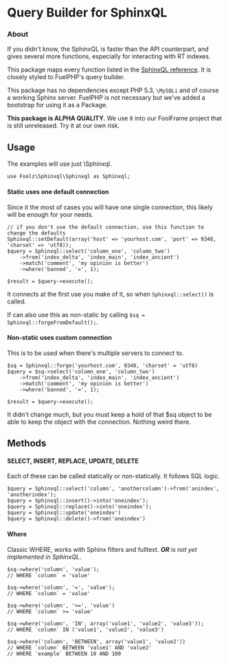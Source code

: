 Query Builder for SphinxQL
==========================

### About

If you didn't know, the SphinxQL is faster than the API counterpart, and gives several more functions, especially for interacting with RT indexes.

This package maps every function listed in the [SphinxQL reference](http://sphinxsearch.com/docs/current.html#sphinxql-reference). It is closely styled to FuelPHP's query builder.

This package has no dependencies except PHP 5.3, `\MySQLi` and of course a working Sphinx server. FuelPHP is not necessary but we've added a bootstrap for using it as a Package.

__This package is ALPHA QUALITY.__ We use it into our FoolFrame project that is still unreleased. Try it at our own risk.

## Usage

The examples will use just \Sphinxql.

	use Foolz\Sphinxql\Sphinxql as Sphinxql;

#### Static uses one default connection

Since it the most of cases you will have one single connection, this likely will be enough for your needs.

	// if you don't use the default connection, use this function to change the defaults
	Sphinxql::setDefault(array('host' => 'yourhost.com', 'port' => 9348, 'charset' => 'utf8));
	$query = Sphinxql::select('column_one', 'column_two')
		->from('index_delta', 'index_main', 'index_ancient')
		->match('comment', 'my opinion is better')
		->where('banned', '=', 1);

	$result = $query->execute();

It connects at the first use you make of it, so when `Sphinxql::select()` is called.

If can also use this as non-static by calling `$sq = Sphinxql::forgeFromDefault();`.

#### Non-static uses custom connection

This is to be used when there's multiple servers to connect to.

	$sq = Sphinxql::forge('yourhost.com', 9348, 'charset' = 'utf8)
	$query = $sq->select('column_one', 'column_two')
		->from('index_delta', 'index_main', 'index_ancient')
		->match('comment', 'my opinion is better')
		->where('banned', '=', 1);

	$result = $query->execute();

It didn't change much, but you must keep a hold of that $sq object to be able to keep the object with the connection. Nothing weird there.

## Methods

#### SELECT, INSERT, REPLACE, UPDATE, DELETE

Each of these can be called statically or non-statically. It follows SQL logic.

	$query = Sphinxql::select('column', 'anothercolumn')->from('anindex', 'anotherindex');
	$query = Sphinxql::insert()->into('oneindex');
	$query = Sphinxql::replace()->into('oneindex');
	$query = Sphinxql::update('oneindex')
	$query = Sphinxql::delete()->from('oneindex')

#### Where

Classic WHERE, works with Sphinx filters and fulltext. ___OR__ is not yet implemented in SphinxQL_.

    $sq->where('column', 'value');
    // WHERE `column` = 'value'

    $sq->where('column', '=', 'value');
    // WHERE `column` = 'value'

    $sq->where('column', '>=', 'value')
    // WHERE `column` >= 'value'

    $sq->where('column', 'IN', array('value1', 'value2', 'value3'));
    // WHERE `column` IN ('value1', 'value2', 'value3')

    $sq->where('column', 'BETWEEN', array('value1', 'value2'))
    // WHERE `column` BETWEEN 'value1' AND 'value2'
    // WHERE `example` BETWEEN 10 AND 100

